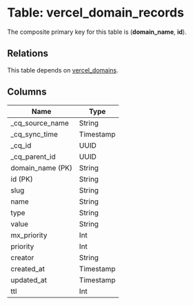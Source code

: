 # Table: vercel_domain_records



The composite primary key for this table is (**domain_name**, **id**).

## Relations
This table depends on [vercel_domains](vercel_domains.md).


## Columns
| Name          | Type          |
| ------------- | ------------- |
|_cq_source_name|String|
|_cq_sync_time|Timestamp|
|_cq_id|UUID|
|_cq_parent_id|UUID|
|domain_name (PK)|String|
|id (PK)|String|
|slug|String|
|name|String|
|type|String|
|value|String|
|mx_priority|Int|
|priority|Int|
|creator|String|
|created_at|Timestamp|
|updated_at|Timestamp|
|ttl|Int|